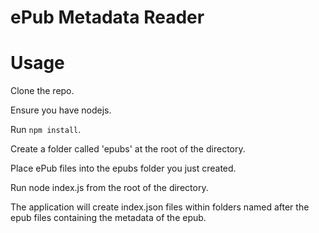 # ePub Metadata Reader

# Usage
Clone the repo.

Ensure you have nodejs.

Run `npm install`.

Create a folder called 'epubs' at the root of the directory.

Place ePub files into the epubs folder you just created.

Run node index.js from the root of the directory.

The application will create index.json files within folders named after the epub files containing the metadata of the epub.
